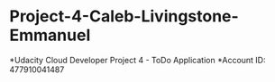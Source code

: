 # Project-4-Caleb-Livingstone-Emmanuel
 *Udacity Cloud Developer Project 4 - ToDo Application
 *Account ID: 477910041487

